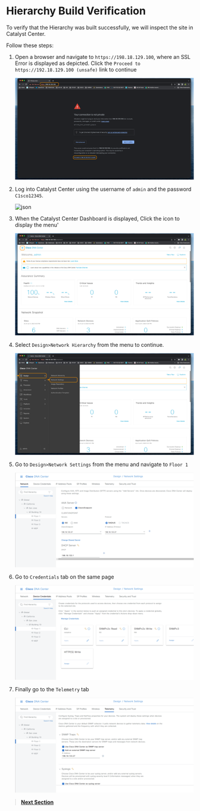 # Hierarchy Build Verification

To verify that the Hierarchy was built successfully, we will inspect the site in Catalyst Center.

Follow these steps:

1. Open a browser and navigate to `https://198.18.129.100`, where an SSL Error is displayed as depicted. Click the `Proceed to https://192.18.129.100 (unsafe)` link to continue

   ![json](../assets/DNAC-SSLERROR.png?raw=true "Import JSON")

2. Log into Catalyst Center using the username of `admin` and the password `C1sco12345`.

   ![json](../assets/DNAC-Login.png?raw=true "Import JSON")

3. When the Catalyst Center Dashboard is displayed, Click the  icon to display the menu'

   ![json](../assets/DNAC-Menu.png?raw=true "Import JSON")

4. Select `Design>Network Hierarchy` from the menu to continue.

   ![json](../assets/DNAC-Menu-Settings.png?raw=true "Import JSON")

6. Go to `Design>Network Settings` from the menu and navigate to `Floor 1`

   ![json](../assets/catc-python-settings.png?raw=true "Import JSON")

7. Go to `Credentials` tab on the same page

   ![json](../assets/catc-python-creds.png?raw=true "Import JSON")

8. Finally go to the `Telemetry` tab 

   ![json](../assets/catc-python-telemetry.png?raw=true "Import JSON")

> [**Next Section**](./05-summary.md)
